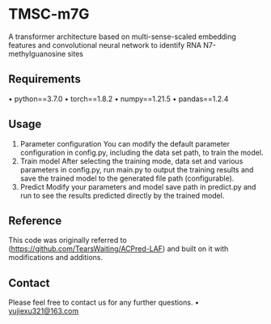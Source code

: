 # TMSC-m7G
A transformer architecture based on multi-sense-scaled embedding features and convolutional neural network to identify RNA N7-methylguanosine sites
## Requirements
• python==3.7.0
• torch==1.8.2
• numpy==1.21.5
• pandas==1.2.4
## Usage
1. Parameter configuration
   You can modify the default parameter configuration in config.py, including the data set path, to train the model.
2. Train model
   After selecting the training mode, data set and various parameters in config.py, run main.py to output the training results and save the trained model to the generated file path (configurable).
3. Predict
   Modify your parameters and model save path in predict.py and run to see the results predicted directly by the trained model.
## Reference
This code was originally referred to (https://github.com/TearsWaiting/ACPred-LAF) and built on it with modifications and additions.
## Contact
Please feel free to contact us for any further questions.
• yujiexu321@163.com
